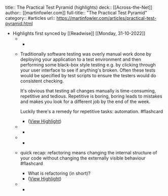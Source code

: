 title:: The Practical Test Pyramid (highlights)
deck:: [[Across-the-Net]]
author:: [[martinfowler.com]]
full-title:: "The Practical Test Pyramid"
category:: #articles
url:: https://martinfowler.com/articles/practical-test-pyramid.html

- Highlights first synced by [[Readwise]] [[Monday, 31-10-2022]]
	- -
	- Traditionally software testing was overly manual work done by deploying your application to a test environment and then performing some black-box style testing e.g. by clicking through your user interface to see if anything's broken. Often these tests would be specified by test scripts to ensure the testers would do consistent checking.
	  
	  It's obvious that testing all changes manually is time-consuming, repetitive and tedious. Repetitive is boring, boring leads to mistakes and makes you look for a different job by the end of the week.
	  
	  Luckily there's a remedy for repetitive tasks: automation. #flashcard
		- ([View Highlight](https://instapaper.com/read/1432780818/17070634))
	- -
	- -
	- quick recap: refactoring means changing the internal structure of your code without changing the externally visible behaviour #flashcard
		- What is refactoring (in short)?
		- ([View Highlight](https://instapaper.com/read/1432780818/17070656))
	- -